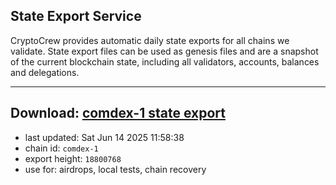 ## State Export Service
CryptoCrew provides automatic daily state exports for all chains we validate. State export files can be used as genesis files and are a snapshot of the current blockchain state, including all validators, accounts, balances and delegations.

---
**Download: [comdex-1 state export](https://dl-eu2.ccvalidators.com/SERVICE/comdex/comdex-1_export_18800768.json)**
---

- last updated: Sat Jun 14 2025 11:58:38
- chain id: `comdex-1`
- export height: `18800768`
- use for: airdrops, local tests, chain recovery
